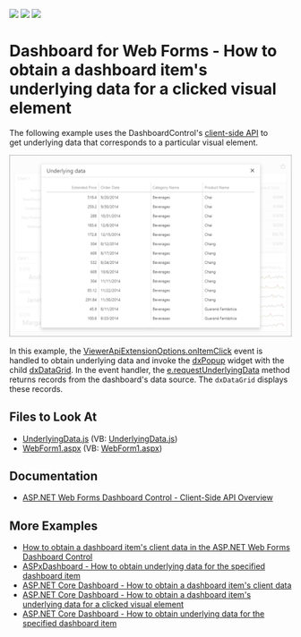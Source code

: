 <!-- default badges list -->
![](https://img.shields.io/endpoint?url=https://codecentral.devexpress.com/api/v1/VersionRange/128579866/21.1.5%2B)
[![](https://img.shields.io/badge/Open_in_DevExpress_Support_Center-FF7200?style=flat-square&logo=DevExpress&logoColor=white)](https://supportcenter.devexpress.com/ticket/details/T492257)
[![](https://img.shields.io/badge/📖_How_to_use_DevExpress_Examples-e9f6fc?style=flat-square)](https://docs.devexpress.com/GeneralInformation/403183)
<!-- default badges end -->
<!-- default file list -->


# Dashboard for  Web Forms  - How to obtain a dashboard item's underlying data for a clicked visual element

The following example uses the DashboardControl's [client-side API](https://docs.devexpress.com/Dashboard/116302/web-dashboard/aspnet-web-forms-dashboard-control/client-side-api-overview) to get underlying data that corresponds to a particular visual element.

![](web-dashboard-underlying-data-popup.png)

In this example, the [ViewerApiExtensionOptions.onItemClick](https://docs.devexpress.com/Dashboard/js-DevExpress.Dashboard.ViewerApiExtensionOptions#js_devexpress_dashboard_viewerapiextensionoptions_onitemclick) event is handled to obtain underlying data and invoke the [dxPopup](https://js.devexpress.com/DevExtreme/ApiReference/UI_Components/dxPopup/) widget with the child [dxDataGrid](https://js.devexpress.com/DevExtreme/ApiReference/UI_Components/dxDataGrid/). In the event handler, the [e.requestUnderlyingData](https://docs.devexpress.com/Dashboard/js-DevExpress.Dashboard.ItemClickEventArgs?p=netframework#js_devexpress_dashboard_itemclickeventargs_requestunderlyingdata) method returns records from the dashboard's data source. The `dxDataGrid` displays these records.

## Files to Look At

* [UnderlyingData.js](./CS/ASPxDashboard_UnderlyingData/Scripts/UnderlyingData.js) (VB: [UnderlyingData.js](./VB/ASPxDashboard_UnderlyingData/Scripts/UnderlyingData.js))
* [WebForm1.aspx](./CS/ASPxDashboard_UnderlyingData/WebForm1.aspx) (VB: [WebForm1.aspx](./VB/ASPxDashboard_UnderlyingData/WebForm1.aspx))

## Documentation

- [ASP.NET Web Forms Dashboard Control - Client-Side API Overview](https://docs.devexpress.com/Dashboard/116302/web-dashboard/aspnet-web-forms-dashboard-control/client-side-api-overview)

## More Examples

- [How to obtain a dashboard item's client data in the ASP.NET Web Forms Dashboard Control](https://github.com/DevExpress-Examples/how-to-obtain-a-dashboard-items-client-data-in-the-aspnet-dashboard-control-t492284)
- [ASPxDashboard - How to obtain underlying data for the specified dashboard item](https://github.com/DevExpress-Examples/aspxdashboard-how-to-obtain-underlying-data-for-the-specified-dashboard-item-t518504)
- [ASP.NET Core Dashboard - How to obtain a dashboard item's client data](https://github.com/DevExpress-Examples/asp-net-core-dashboard-get-client-data)
- [ASP.NET Core Dashboard - How to obtain a dashboard item's underlying data for a clicked visual element](https://github.com/DevExpress-Examples/asp-net-core-dashboard-get-underlying-data-for-clicked-item)
- [ASP.NET Core Dashboard - How to obtain underlying data for the specified dashboard item](https://github.com/DevExpress-Examples/asp-net-core-dashboard-display-item-underlying-data)
